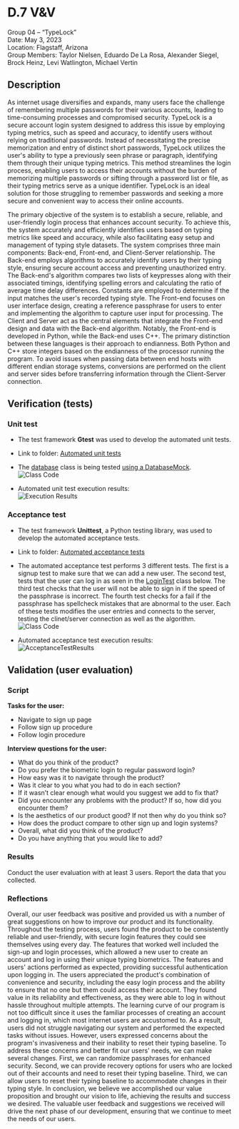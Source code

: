 # D.7 V&V

Group 04 – “TypeLock”\
Date: May 3, 2023\
Location: Flagstaff, Arizona\
Group Members: Taylor Nielsen, Eduardo De La Rosa, Alexander Siegel, Brock Heinz, Levi Watlington, Michael Vertin

## Description

As internet usage diversifies and expands, many users face the challenge of remembering multiple passwords for their various accounts, leading to time-consuming processes and compromised security. TypeLock is a secure account login system designed to address this issue by employing typing metrics, such as speed and accuracy, to identify users without relying on traditional passwords. Instead of necessitating the precise memorization and entry of distinct short passwords, TypeLock utilizes the user's ability to type a previously seen phrase or paragraph, identifying them through their unique typing metrics. This method streamlines the login process, enabling users to access their accounts without the burden of memorizing multiple passwords or sifting through a password list or file, as their typing metrics serve as a unique identifier. TypeLock is an ideal solution for those struggling to remember passwords and seeking a more secure and convenient way to access their online accounts.

The primary objective of the system is to establish a secure, reliable, and user-friendly login process that enhances account security. To achieve this, the system accurately and efficiently identifies users based on typing metrics like speed and accuracy, while also facilitating easy setup and management of typing style datasets. The system comprises three main components: Back-end, Front-end, and Client-Server relationship. The Back-end employs algorithms to accurately identify users by their typing style, ensuring secure account access and preventing unauthorized entry. The Back-end's algorithm compares two lists of keypresses along with their associated timings, identifying spelling errors and calculating the ratio of average time delay differences. Constants are employed to determine if the input matches the user's recorded typing style. The Front-end focuses on user interface design, creating a reference passphrase for users to enter and implementing the algorithm to capture user input for processing. The Client and Server act as the central elements that integrate the Front-end design and data with the Back-end algorithm. Notably, the Front-end is developed in Python, while the Back-end uses C++. The primary distinction between these languages is their approach to endianness. Both Python and C++ store integers based on the endianness of the processor running the program. To avoid issues when passing data between end hosts with different endian storage systems, conversions are performed on the client and server sides before transferring information through the Client-Server connection.

## Verification (tests)

### Unit test

- The test framework **Gtest** was used to develop the automated unit tests.

- Link to folder: [Automated unit tests](https://github.com/Gus-Siegel/ProjectPassword/tree/main/Current_Release/BackEndServer)

- The [database](https://github.com/Gus-Siegel/ProjectPassword/blob/main/Current_Release/BackEndServer/mockTestWithServer.cpp) class is being tested [using a DatabaseMock](https://github.com/Gus-Siegel/ProjectPassword/blob/main/Current_Release/BackEndServer/mockTestWithServer.cpp).\
![Class Code](https://cdn.discordapp.com/attachments/856622349516144665/1103493888615923752/image.png)

- Automated unit test execution results:\
![Execution Results](https://cdn.discordapp.com/attachments/856622349516144665/1103494402497859644/image.png)

### Acceptance test

- The test framework **Unittest**, a Python testing library, was used to develop the automated acceptance tests.

- Link to folder: [Automated acceptance tests](https://github.com/Gus-Siegel/ProjectPassword/tree/main/Current_Release/FrontEndClient)

- The automated acceptance test performs 3 different tests. The first is a signup test to make sure that we can add a new user. The second test, tests that the user can log in as seen in the [LoginTest](https://github.com/Gus-Siegel/ProjectPassword/blob/main/Current_Release/FrontEndClient/acceptanceTestTypelock) class below. The third test checks that the user will not be able to sign in if the speed of the passphrase is incorrect. The fourth test checks for a fail if the passphrase has spellcheck mistakes that are abnormal to the user. Each of these tests modifies the user entries and connects to the server, testing the clinet/server connection as well as the algorithm.\
![Class Code](https://cdn.discordapp.com/attachments/1103515433862172673/1103517277489483816/acceptanceTestExample.jpg)

- Automated acceptance test execution results:\
![AcceptanceTestResults](https://github.com/Gus-Siegel/ProjectPassword/blob/main/Deliverables/Submitted/AcceptanceTest.png)


## Validation (user evaluation)

### Script

**Tasks for the user:**

- Navigate to sign up page
- Follow sign up procedure
- Follow login procedure

**Interview questions for the user:**

- What do you think of the product?
- Do you prefer the biometric login to regular password login?
- How easy was it to navigate through the product?
- Was it clear to you what you had to do in each section?
- If it wasn’t clear enough what would you suggest we add to fix that?
- Did you encounter any problems with the product? If so, how did you encounter them?
- Is the aesthetics of our product good? If not then why do you think so?
- How does the product compare to other sign up and login systems?
- Overall, what did you think of the product?
- Do you have anything that you would like to add?

### Results

Conduct the user evaluation with at least 3 users. Report the data that you collected.

### Reflections

Overall, our user feedback was positive and provided us with a number of great suggestions on how to improve our product and its functionality. Throughout the testing process, users found the product to be consistently reliable and user-friendly, with secure login features they could see themselves using every day. The features that worked well included the sign-up and login processes, which allowed a new user to create an account and log in using their unique typing biometrics. The features and users' actions performed as expected, providing successful authentication upon logging in. The users appreciated the product's combination of convenience and security, including the easy login process and the ability to ensure that no one but them could access their account. They found value in its reliability and effectiveness, as they were able to log in without hassle throughout multiple attempts. The learning curve of our program is not too difficult since it uses the familiar processes of creating an account and logging in, which most internet users are accustomed to. As a result, users did not struggle navigating our system and performed the expected tasks without issues. However, users expressed concerns about the program's invasiveness and their inability to reset their typing baseline. To address these concerns and better fit our users' needs, we can make several changes. First, we can randomize passphrases for enhanced security. Second, we can provide recovery options for users who are locked out of their accounts and need to reset their typing baseline. Third, we can allow users to reset their typing baseline to accommodate changes in their typing style. In conclusion, we believe we accomplished our value proposition and brought our vision to life, achieving the results and success we desired. The valuable user feedback and suggestions we received will drive the next phase of our development, ensuring that we continue to meet the needs of our users.
